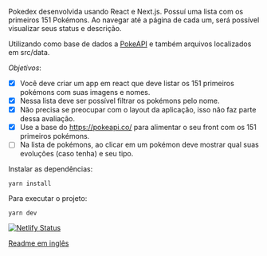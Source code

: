 Pokedex desenvolvida usando React e Next.js. Possuí uma lista com os primeiros 151 Pokémons. Ao navegar até a página de cada um, será possível visualizar seus status e descrição.

Utilizando como base de dados a [PokeAPI](https://pokeapi.co/) e também arquivos localizados em src/data.

_Objetivos_:

- [x] Você deve criar um app em react que deve listar os 151 primeiros pokémons com suas imagens e nomes.
- [x] Nessa lista deve ser possível filtrar os pokémons pelo nome.
- [x] Não precisa se preocupar com o layout da aplicação, isso não faz parte dessa avaliação.
- [x] Use a base do https://pokeapi.co/ para alimentar o seu front com os 151 primeiros pokémons.
- [ ] Na lista de pokémons, ao clicar em um pokémon deve mostrar qual suas evoluções (caso tenha) e seu tipo.

Instalar as dependências:

`yarn install`

Para executar o projeto:

`yarn dev`

[![Netlify Status](https://api.netlify.com/api/v1/badges/acef298b-eaa0-438e-8ad6-734e71b5f4fb/deploy-status)](https://app.netlify.com/sites/whats-that-pokemon/deploys)

[Readme em inglês](https://github.com/iamchicao/pokemon/blob/master/README%20_en.md)
